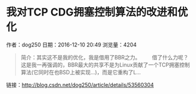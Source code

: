 # 我对TCP CDG拥塞控制算法的改进和优化
作者：dog250
日期：2016-12-10 20:49
浏览量：4204
> 简介：其实这不是我的优化，我是借用了BBR之力。        借了什么力呢？这是我一再强调的，BBR最大的共享不是为Linux贡献了一个TCP拥塞控制算法(它同时在也BSD上被实现...)，而是它重构了L...

 链接：http://blog.csdn.net/dog250/article/details/53560304
